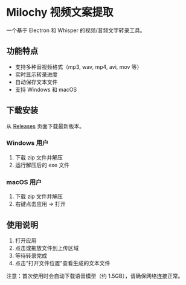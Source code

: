 # Milochy 视频文案提取

一个基于 Electron 和 Whisper 的视频/音频文字转录工具。

## 功能特点

- 支持多种音视频格式（mp3, wav, mp4, avi, mov 等）
- 实时显示转录进度
- 自动保存文本文件
- 支持 Windows 和 macOS

## 下载安装

从 [Releases](https://github.com/s22/video2txt/releases) 页面下载最新版本。

### Windows 用户
1. 下载 zip 文件并解压
2. 运行解压后的 exe 文件

### macOS 用户
1. 下载 zip 文件并解压
2. 右键点击应用 -> 打开

## 使用说明

1. 打开应用
2. 点击或拖放文件到上传区域
3. 等待转录完成
4. 点击"打开文件位置"查看生成的文本文件

注意：首次使用时会自动下载语音模型（约 1.5GB），请确保网络连接正常。 